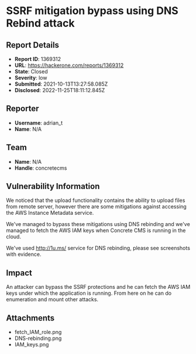 # SSRF mitigation bypass using DNS Rebind attack

## Report Details
- **Report ID**: 1369312
- **URL**: https://hackerone.com/reports/1369312
- **State**: Closed
- **Severity**: low
- **Submitted**: 2021-10-13T13:27:58.085Z
- **Disclosed**: 2022-11-25T18:11:12.845Z

## Reporter
- **Username**: adrian_t
- **Name**: N/A

## Team
- **Name**: N/A
- **Handle**: concretecms

## Vulnerability Information
We noticed that the upload functionality contains the ability to upload files from remote server, however there are some mitigations against accessing the AWS Instance Metadata service.

We've managed to bypass these mitigations using DNS rebinding and we've managed to fetch the AWS IAM keys when Concrete CMS is running in the cloud.

We've used http://1u.ms/ service for DNS rebinding, please see screenshots with evidence.

## Impact

An attacker can bypass the SSRF protections and he can fetch the AWS IAM keys under which the application is running. From here on he can do enumeration and mount other attacks.

## Attachments
- fetch_IAM_role.png
- DNS-rebinding.png
- IAM_keys.png
